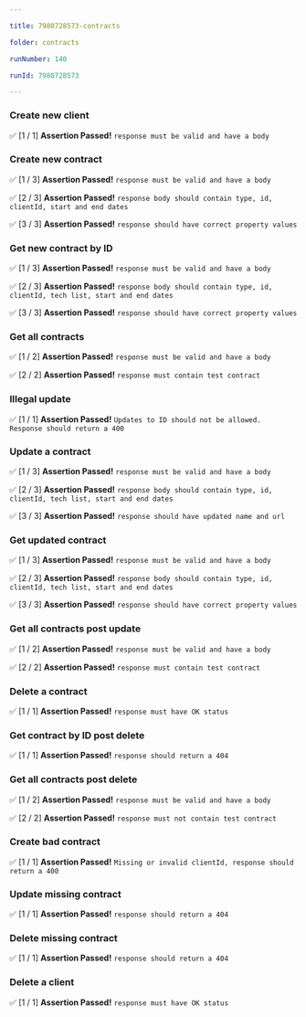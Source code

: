 ```yaml
---

title: 7980728573-contracts

folder: contracts

runNumber: 140

runId: 7980728573

---
```





### Create new client

✅ [1 / 1] **Assertion Passed!** `response must be valid and have a body`




### Create new contract

✅ [1 / 3] **Assertion Passed!** `response must be valid and have a body`

✅ [2 / 3] **Assertion Passed!** `response body should contain type, id, clientId, start and end dates`

✅ [3 / 3] **Assertion Passed!** `response should have correct property values`




### Get new contract by ID

✅ [1 / 3] **Assertion Passed!** `response must be valid and have a body`

✅ [2 / 3] **Assertion Passed!** `response body should contain type, id, clientId, tech list, start and end dates`

✅ [3 / 3] **Assertion Passed!** `response should have correct property values`




### Get all contracts

✅ [1 / 2] **Assertion Passed!** `response must be valid and have a body`

✅ [2 / 2] **Assertion Passed!** `response must contain test contract`




### Illegal update

✅ [1 / 1] **Assertion Passed!** `Updates to ID should not be allowed. Response should return a 400`




### Update a contract

✅ [1 / 3] **Assertion Passed!** `response must be valid and have a body`

✅ [2 / 3] **Assertion Passed!** `response body should contain type, id, clientId, tech list, start and end dates`

✅ [3 / 3] **Assertion Passed!** `response should have updated name and url`




### Get updated contract

✅ [1 / 3] **Assertion Passed!** `response must be valid and have a body`

✅ [2 / 3] **Assertion Passed!** `response body should contain type, id, clientId, tech list, start and end dates`

✅ [3 / 3] **Assertion Passed!** `response should have correct property values`




### Get all contracts post update

✅ [1 / 2] **Assertion Passed!** `response must be valid and have a body`

✅ [2 / 2] **Assertion Passed!** `response must contain test contract`




### Delete a contract

✅ [1 / 1] **Assertion Passed!** `response must have OK status`




### Get contract by ID post delete

✅ [1 / 1] **Assertion Passed!** `response should return a 404`




### Get all contracts post delete

✅ [1 / 2] **Assertion Passed!** `response must be valid and have a body`

✅ [2 / 2] **Assertion Passed!** `response must not contain test contract`




### Create bad contract

✅ [1 / 1] **Assertion Passed!** `Missing or invalid clientId, response should return a 400`




### Update missing contract

✅ [1 / 1] **Assertion Passed!** `response should return a 404`




### Delete missing contract

✅ [1 / 1] **Assertion Passed!** `response should return a 404`




### Delete a client

✅ [1 / 1] **Assertion Passed!** `response must have OK status`